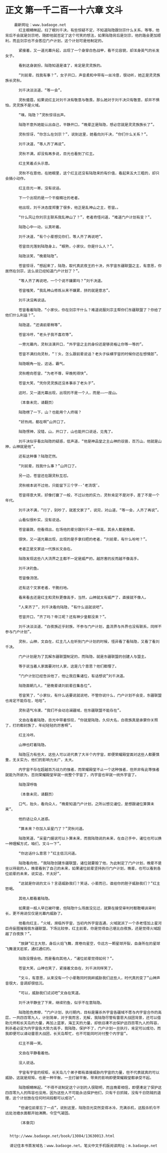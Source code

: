 # 正文 第一千二百一十六章 文斗
        最新网址：www.badaoge.net
          红主眼睛眯起，扫了眼刘千决，有些惊疑不定，不知道陆隐跟剑宗什么关系，等等，他背后不会就是剑宗吧，随即他就否定了这个可笑的想法，如果陆隐背后是剑宗，他的路会更加顺利，而且剑宗也不会答应门户计划，这个计划可是他制定的。
      
          紧接着，又一道光幕升起，出现了一个身穿白色战甲，看不见容貌，却浑身英气的长发女子。
      
          看到这身装扮，陆隐知道是谁了，肯定是灵灵族的。
      
          “刘前辈，找我有事？”，女子开口，声音柔和中带有一丝冷意，很动听，她正是灵灵族族长灵秋。
      
          刘千决淡淡道，“等一会”。
      
          灵秋蹙眉，如果说红主对刘千决有敬意与敬畏，那么她对于刘千决只有敬意，却并不惧怕，灵灵族不是火域。
      
          “咦，陆隐？”灵秋惊讶出声。
      
          陆隐不意外她能认出自己，平静开口，“晚辈正是陆隐，想必您就是灵灵族族长了”。
      
          灵秋惊讶，“你怎么在剑宗？”，说到这里，她看向刘千决，“你们什么关系？”。
      
          刘千决道，“等人齐了再说”。
      
          灵秋不满，却没有再多说，目光也看到了红主。
      
          红主笑着点头示意。
      
          灵秋不在意他，在她眼里，这个红主还没有陆隐来的有价值，看起来五大三粗的，却只会搞小动作。
      
          红主目光一寒，没有说话。
      
          下一个出现的是一个干瘦精壮的老者。
      
          他出现，刘千决态度郑重了很多，他正是乱神山之主，苍宙。。
      
          “什么风让你刘宗主联系我乱神山了？”，老者奇怪问道，“难道门户计划有变？”。
      
          陆隐心中一动，认真听着。
      
          刘千决道，“有个小辈想见你们，等人齐了再说吧”。
      
          苍宙目光落到陆隐身上，“眼熟，小家伙，你是什么人？”。
      
          陆隐淡笑，“晚辈陆隐”。
      
          苍宙惊讶，“想起来了，陆隐，取代真武夜王的十决，外宇宙东疆联盟之主，有意思，你居然在剑宗，这么说已经知道门户计划了？”。
      
          “等人齐了再说吧，一个个说不嫌累吗？”刘千决道。
      
          苍宙嗤笑，“我乱神山修炼从来不嫌累，拼的就是意志”。
      
          刘千决没再说话。
      
          苍宙看着陆隐，“小家伙，你在剑宗干什么？难道说服刘宗主帮你们东疆联盟了？你给了他们什么利益？”。
      
          陆隐道，“还请前辈稍等”。
      
          苍宙冷哼，“老头子我不喜欢等”。
      
          一旁光幕内，灵秋淡漠开口，“外宇宙之主的身份还是够资格让你等一等的”。
      
          苍宙不满扫向灵秋，“丫头，怎么跟前辈说话？老头子纵横宇宙的时候你还在想情郎”。
      
          陆隐眼角一扯，这话，霸气。
      
          灵秋瞪向苍宙，“为老不尊，早晚死得快”。
      
          苍宙大笑，“凭你灵灵族还没本事杀了老头子”。
      
          这时，又一道光幕出现，出现的不是一个人，而是——一座山。
      
          （本章未完，请翻页）
      
          陆隐楞了一下，山？也能用个人终端？
      
          “好热闹，都在啊”山开口了。
      
          陆隐愣神，没错，山，开口了，山也能开口说话，见鬼了。
      
          刘千决似乎看出陆隐的疑惑，低声道，“他是神品堂之主山神的驭兽，百万山，他就是山神，山神就是他”。
      
          还有这种事？陆隐茫然。
      
          “刘前辈，找我什么事？”山开口了。
      
          另一边，苍宙还在跟灵秋互怼。
      
          灵秋根本说不过他，只能留下三个字--‘老流氓’。
      
          苍宙得意大笑，好像打赢了一般，不过以他的实力，灵秋肯定不是对手，差了不是一个年代。
      
          刘千决不满，“行了，别吵了，就差文家了”，说完，对山道，“等一会，人齐了再说”。
      
          山看似很朴实，没有说话。
      
          苍宙最跳，但看得出，在场他的辈分跟刘千决一样高，其余人都是晚辈。
      
          很快，又一道光幕出现，出现的是手拿扫把的老者，“刘前辈，有什么吩咐？”。
      
          老者正是文家这一代族长文自在。
      
          陆隐发现这些八大流界之主都不一定是威严的，越厉害的反而越不像高手。
      
          刘千决钓鱼。
      
          苍宙像流氓。
      
          还有这个文家老者，干脆扫地。
      
          看来看去还是红主和灵秋更像高手，当然，山神就太有威严了，直接就不像人。
      
          “人来齐了”，刘千决看向陆隐，“有什么话就说吧”。
      
          苍宙开口，“齐了吗？帝江呢？还有神少皇都没来？”。
      
          刘千决淡淡道，“白夜族近乎封族，不参与门户计划，蛊流界与外界也没有联系，同样不参与门户计划”。
      
          灵秋，山神，文自在，红主几人在听到门户计划的时候，怪异看了看陆隐，又看了看刘千决。
      
          门户计划是为了瓦解东疆联盟制定的，而陆隐，就是东疆联盟的创建人与盟主。
      
          等于说当着人家面要对付人家，这是几个意思？他们都懵了。
      
          “门户计划已经告诉他了，他让我召集诸位，有话想说”刘千决道。
      
          陆隐面朝几人，“是晚辈请刘前辈召集各位”。
      
          苍宙笑了，“小家伙，有什么话要说就说吧，不管你说什么，门户计划不会变，东疆联盟也肯定不能存在，哈哈”。
      
          灵秋语气冷漠，“我们不会动沧澜疆域，但东疆联盟不能存在”。
      
          文自在看着陆隐，目光中带着惊叹，“你就是陆隐，久仰大名，白夜族真是承蒙你关照了，打的都封族了，年纪轻轻的厉害啊”。
      
          红主冷哼。
      
          山神也盯着陆隐。
      
          陆隐压力有些大，这些人可以说代表了大半个内宇宙，即便荣耀殿堂面对这些人都要慎重，无关实力，他们的影响力太广，太大。
      
          内宇宙不存在超越百万战力的强者，而荣耀殿堂不止一个这种强者，但并非有此等强者就能为所欲为，否则荣耀殿堂早就一统整个宇宙了，内宇宙也早就一统外宇宙了。
      
          陆隐深呼吸
      
          （本章未完，请翻页）
      
          口气，抬头，看向众人，“晚辈知道门户计划，之所以想见诸位，是想跟诸位算算未来”。
      
          他的话让众人迷惑。
      
          “算未来？你加入采星门了？”灵秋问道。
      
          陆隐笑道，“采星门据说可以卜算未来，而我陆隐说的未来，在自己手中，诸位也可以换一种理解方式，咱们，文斗一下”。
      
          “你这话什么意思？”红主低沉问道。
      
          陆隐看向他，“我陆隐创建东疆联盟，诸位就要毁了他，为此制定了门户计划，晚辈不是坐以待毙的人，晚辈看到了自己的未来，如果诸位前辈坚持执行门户计划，晚辈，也可以看到各位前辈的未来，说实话，不太好”。
      
          “这就是你说的文斗？言语威胁我们？笑话，小辈而已，谁给你的胆子威胁我们？”红主怒喝。
      
          其他人都看着陆隐。
      
          如果是一般人早已被吓傻，但陆隐什么场面没见过，就算在接受审判时都敢嘲讽审判长，更不用说仅仅是光幕内威胁了。
      
          他看向红主，“火域，濒临外宇宙，当初内外宇宙连通，火域就派了一个赤老怪加上星河巨舟妄图摧毁我东疆联盟，下场比较惨，红主前辈，你是觉得自己堪比白夜族，还是觉得火域超越了白夜族？”。
      
          “放肆”红主大怒，身后火焰飞舞，席卷向星空，令远方一颗星球开裂，自身所在的星球飞舞漫天岩浆，通红通红的。
      
          陆隐没理会他，而是看向其他人，“诸位前辈觉得如何？”。
      
          苍宙大笑，山神也笑了，紧接着文自在，刘千决同样笑了。
      
          “文斗，有意思，从来没有一个小辈敢同时挑衅威胁我们这些人，时代真的变了”山神声音很大，音调却很低沉。
      
          “可以，威胁我们试试吧”文自在笑道。
      
          刘千决平静坐了下来，继续钓鱼，似乎不在意陆隐。
      
          陆隐脸色肃穆，“门户计划，执行期内，目标是屠杀外宇宙各疆域不愿与内宇宙合作的高层，一共四百零九人，计划简单，对于我而言，无解，我陆隐尽管有雷恩大战团背景，还可以借助元师和长天岛的力量，再加上蓝家，海王天的力量，却依旧凑不出保护这四百零九人的阵容，刺杀者必定为内宇宙各大势力高手，我陆隐，保护不了，门户计划一旦执行，肯定可以成功，而我即便可以请动雷恩大战团，长天岛帮忙，也不可能同时对付整个内宇宙”。
      
          红主不屑一笑。
      
          文自在平静看着他。
      
          没人说话。
      
          宇宙有宇宙的规矩，长天岛几个弟子都有直接威胁内宇宙的力量，但不代表就真的可以威胁，这就是规矩，也是一种平衡，一旦打破平衡，带来的影响即便荣耀殿堂都承受不起。
      
          陆隐眼睛眯起，“不得不说制定这个计划的人很聪明，而且晚辈相信，即便凑足了保护这四百零九人的阵容也没用，因为这些人不可能永远保护他们，只有千日抓贼，没有千日防贼的道理，这个计划放在任何时间段都可以成功”。
      
          “但诸位前辈忘了一点”，说到这里，陆隐目光突然变得冰冷，充满杀机，这股杀机令不远处池塘水面都开始沸腾，令空气凝固。
      
          （本章完）
      
      
      http://www.badaoge.net/book/13084/13630013.html
      
      请记住本书首发域名：www.badaoge.net。笔尖中文手机版阅读网址：m.badaoge.net